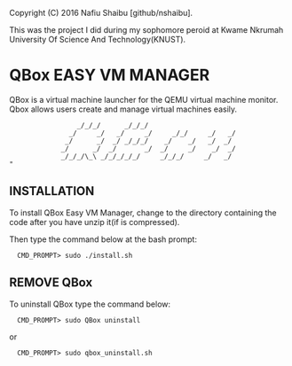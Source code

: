 Copyright (C) 2016 Nafiu Shaibu [github/nshaibu].

This was the project I did during my sophomore peroid at Kwame Nkrumah University Of Science And Technology(KNUST).

# QBox EASY VM MANAGER
QBox is a virtual machine launcher for the QEMU virtual machine 
monitor. Qbox allows users create and manage virtual machines 
easily.

```
                 _/_/_/      _/_/_/                       
               _/     _/   _/     _/     _/_/     _/   _/
              _/      _/  _/ _/_/_/    _/    _/   _/  _/ 
             _/      _/  _/       _/  _/     _/    _/  _/ 
             _/_/_/\_\ _/_/_/_/_/     _/_/_/     _/   _/                                                       "
```

## INSTALLATION
To install QBox Easy VM Manager, change to the directory 
containing the code after you have unzip it(if is compressed).

Then type the command below at the bash prompt: 

```
  CMD_PROMPT> sudo ./install.sh
```
  
##  REMOVE QBox
To uninstall QBox type the command below:
```
  CMD_PROMPT> sudo QBox uninstall
```
  or
```
  CMD_PROMPT> sudo qbox_uninstall.sh
```

